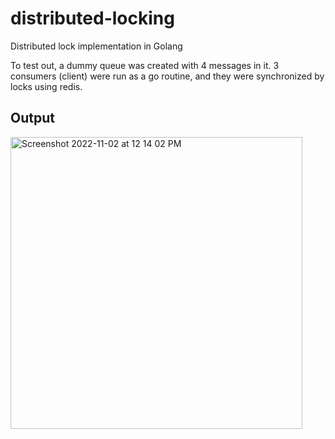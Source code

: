 # distributed-locking
Distributed lock implementation in Golang

To test out, a dummy queue was created with 4 messages in it. 3 consumers (client) were run as a go routine, and they were synchronized by locks using redis. 

## Output

<img width="467" alt="Screenshot 2022-11-02 at 12 14 02 PM" src="https://user-images.githubusercontent.com/12581295/199419092-8d669c3d-24cb-4757-8f42-800aff5d5cb7.png">

